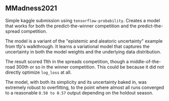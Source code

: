 ## MMadness2021

Simple kaggle submission using `tensorflow-probability`. Creates a model that works for both the predict-the-winner competition and the predict-the-spread competition.

The model is a variant of the "epistemic and aleatoric uncertainty" example from tfp's walkthrough. It learns a variational model that captures the uncertainty in both the model weights and the underlying data distribution.

The result scored 11th in the spreads competition, though a middle-of-the-road 300th or so in the winner competition. This could be because it did not directly optimize `log_loss` at all.

The model, with both its simplicity and its uncertainty baked in, was extremely robust to overfitting, to the point where almost all runs converged to a reasonable `0.50 to 0.57` output depending on the holdout season.
